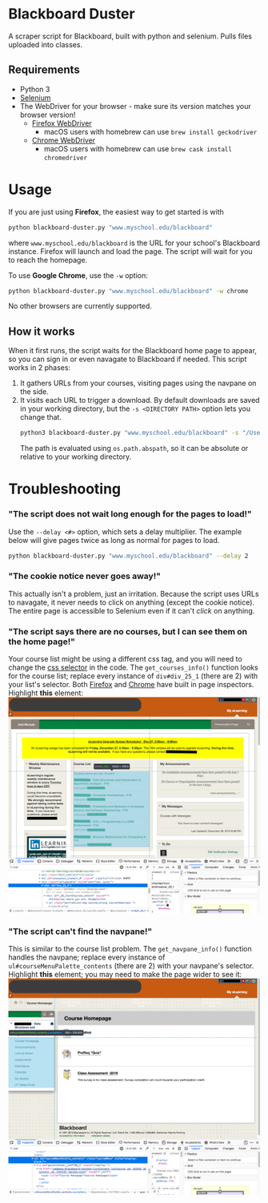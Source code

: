# Blackboard Duster
A scraper script for Blackboard, built with python and selenium. Pulls files uploaded into classes.

## Requirements
- Python 3
- [Selenium](https://selenium.dev/selenium/docs/api/py/index.html)
- The WebDriver for your browser - make sure its version matches your browser version!
   - [Firefox WebDriver](https://github.com/mozilla/geckodriver)
     - macOS users with homebrew can use `brew install geckodriver`
   - [Chrome WebDriver](https://sites.google.com/a/chromium.org/chromedriver/)
     - macOS users with homebrew can use `brew cask install chromedriver`


# Usage
If you are just using __Firefox__, the easiest way to get started is with
```bash
python blackboard-duster.py "www.myschool.edu/blackboard"
```
where `www.myschool.edu/blackboard` is the URL for your school's Blackboard instance. Firefox will launch and load the page. The script will wait for you to reach the homepage.

To use __Google Chrome__, use the `-w` option:
```bash
python blackboard-duster.py "www.myschool.edu/blackboard" -w chrome
```

No other browsers are currently supported.

## How it works
When it first runs, the script waits for the Blackboard home page to appear, so you can sign in or even navagate to Blackboard if needed.
This script works in 2 phases:
1. It gathers URLs from your courses, visiting pages using the navpane on the side.
0. It visits each URL to trigger a download. By default downloads are saved in your working directory, but the `-s <DIRECTORY PATH>` option lets you change that.
    ```bash
    python3 blackboard-duster.py "www.myschool.edu/blackboard" -s "/Users/me/school"
    ```
    The path is evaluated using `os.path.abspath`, so it can be absolute or relative to your working directory.

# Troubleshooting
### "The script does not wait long enough for the pages to load!"
Use the `--delay <#>` option, which sets a delay multiplier. The example below will give pages twice as long as normal for pages to load.
```bash
python blackboard-duster.py "www.myschool.edu/blackboard" --delay 2
```

### "The cookie notice never goes away!"
This actually isn't a problem, just an irritation. Because the script uses URLs to navagate, it never needs to click on anything (except the cookie notice). The entire page is accessible to Selenium even if it can't _click_ on anything.

### "The script says there are no courses, but I can see them on the home page!"
Your course list might be using a different css tag, and you will need to change the [css selector](https://saucelabs.com/resources/articles/selenium-tips-css-selectors) in the code. The `get_courses_info()` function looks for the course list; replace every instance of `div#div_25_1` (there are 2) with your list's selector. Both [Firefox](https://developer.mozilla.org/en-US/docs/Tools/Page_Inspector) and [Chrome](https://developers.google.com/web/tools/chrome-devtools/) have built in page inspectors. Highlight __this__ element:
![course list](art/locate_homepage_courselist.png)

### "The script can't find the navpane!"
This is similar to the course list problem. The `get_navpane_info()` function handles the navpane; replace every instance of `ul#courseMenuPalette_contents` (there are 2) with your navpane's selector. Highlight __this__ element; you may need to make the page wider to see it:
![navpane](art/locate_navpane.png)
